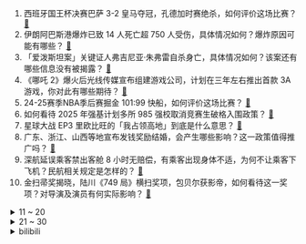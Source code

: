 1. 西班牙国王杯决赛巴萨 3-2 皇马夺冠，孔德加时赛绝杀，如何评价这场比赛？ [:link:](https://www.zhihu.com/question/1899723282007176690)
2. 伊朗阿巴斯港爆炸已致 14 人死亡超 750 人受伤，具体情况如何？爆炸原因可能有哪些？ [:link:](https://www.zhihu.com/question/1899518440097669206)
3. 「爱泼斯坦案」关键证人弗吉尼亚·朱弗雷自杀身亡，具体情况如何？该案还有哪些信息没有被揭露？ [:link:](https://www.zhihu.com/question/1899422350191063145)
4. 《哪吒 2》爆火后光线传媒宣布组建游戏公司，计划在三年左右推出首款 3A 游戏，你对此有哪些期待？ [:link:](https://www.zhihu.com/question/1898827022844798667)
5. 24-25赛季NBA季后赛掘金 101:99 快船，如何评价这场比赛？ [:link:](https://www.zhihu.com/question/1899708787977335853)
6. 如何看待 2025 年强基计划多所 985 强校取消竞赛生破格入围政策？ [:link:](https://www.zhihu.com/question/1898335082390990949)
7. 星球大战 EP3 里欧比旺的「我占领高地」到底是什么意思？ [:link:](https://www.zhihu.com/question/39613150)
8. 广东、浙江、山西等地宣布发钱奖励结婚，会产生哪些影响？这一政策值得推广吗？ [:link:](https://www.zhihu.com/question/1899434033563263452)
9. 深航延误乘客禁出客舱 8 小时无赔偿，有乘客出现身体不适，为何不让乘客下飞机？民航相关规定是怎样的？ [:link:](https://www.zhihu.com/question/1899207574949160013)
10. 金扫帚奖揭晓，陆川《749 局》横扫奖项，包贝尔获影帝，如何看待这一奖项？对导演及演员有何实际影响？ [:link:](https://www.zhihu.com/question/1899104401064436977)
<details>
<summary>11 ~ 20</summary>

11. 社保断缴的后果有些什么？ [:link:](https://www.zhihu.com/question/636271094)
12. 圣人为腹不为目，什么是为腹? [:link:](https://www.zhihu.com/question/1898981778556970181)
13. 什么时候觉得你家猫是个「人间老六的」？ [:link:](https://www.zhihu.com/question/579862561)
14. 去年我国信用卡「缩水」4000万张，你「销卡」了吗？如何解读这一趋势？ [:link:](https://www.zhihu.com/question/1899041693380080715)
15. 人类为什么要进化出这么长的睡眠时间？ [:link:](https://www.zhihu.com/question/1896726316402840869)
16. 如何看待朝鲜新建 5000 吨级「崔贤」号驱逐舰入水？ [:link:](https://www.zhihu.com/question/1899405191062724771)
17. 《大明王朝 1566》中，嘉靖为什么突然因为别人叫吕芳「老祖宗」而大发雷霆？ [:link:](https://www.zhihu.com/question/274890065)
18. 专家称木筷易生细菌，建议 3-6 个月更换，木筷上的细菌会对身体造成哪些危害？换成别的材质会更好吗？ [:link:](https://www.zhihu.com/question/1898334720418345384)
19. 听说有一门技术叫windows批处理（bat），请问它有什么现实用途？ [:link:](https://www.zhihu.com/question/333433046)
20. 为什么中国车企都不做HEV混动车？ [:link:](https://www.zhihu.com/question/642302684)
</details>
<details>
<summary>21 ~ 30</summary>

21. 中粮信托财富中心总经理因猥亵女性被行拘 10 天，如何从法律角度解读这一处罚结果？ [:link:](https://www.zhihu.com/question/1899525612395259665)
22. 中国有可能同时成为最大生产国和最大消费国吗？ [:link:](https://www.zhihu.com/question/1898704682098099241)
23. 中国历史上最强武力（指个人武力）武将是哪位？ [:link:](https://www.zhihu.com/question/593575097)
24. 你有哪些想对高中生说的话？ [:link:](https://www.zhihu.com/question/297376846)
25. 中国取消 1.2 万吨美国猪肉订单，并大幅减少大豆采购，这一举动会对美国农贸市场造成多大冲击？ [:link:](https://www.zhihu.com/question/1899175003544617487)
26. 第二十届中国电影华表奖提名公布，你预测哪些影片能够获奖？ [:link:](https://www.zhihu.com/question/1899568546897420464)
27. 普通人学拳击有没有实战作用？ [:link:](https://www.zhihu.com/question/1894558562346320979)
28. 新加坡水獭大规模「黑帮火并」持续爆发十多年，这么可爱的动物，战斗力为什么如此爆表？ [:link:](https://www.zhihu.com/question/1897981755551609311)
29. 有没有游戏前期就有机会获得大后期神装的游戏？ [:link:](https://www.zhihu.com/question/474872763)
30. 《2024 青少年心理健康与学业状况调查报告》发布，如何看待「师生关系好的青少年抑郁风险更低」等结论？ [:link:](https://www.zhihu.com/question/1897927325946982907)
</details><details>
<summary>bilibili</summary>

</details>